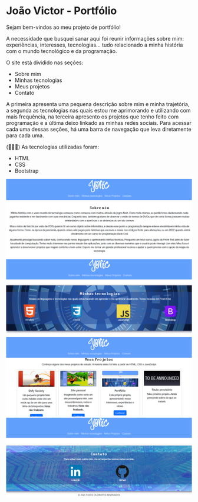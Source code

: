 # João Victor - Portfólio

Sejam bem-vindos ao meu projeto de portfólio!

A necessidade que busquei sanar aqui foi reunir informações sobre mim: experiências, interesses, tecnologias... 
tudo relacionado a minha história com o mundo tecnológico e da programação.

O site está dividido nas seções:
- Sobre mim
- Minhas tecnologias
- Meus projetos
- Contato
   
A primeira apresenta uma pequena descrição sobre mim e minha trajetória, a segunda as tecnologias nas quais estou me aprimorando e utilizando com mais frequência, 
na terceira apresento os projetos que tenho feito com programação e a última deixo linkado as minhas redes sociais. Para acessar cada uma dessas seções, 
há uma barra de navegação que leva diretamente para cada uma.

(👨🏻‍💻) As tecnologias utilizadas foram:
- HTML
- CSS
- Bootstrap

![entrada do site](https://github.com/Jovicprogrammer/Projeto-Portif-lio-com-Bootstrap/blob/main/assets/readme_imagens/sobremim.png)
![entrada do site](https://github.com/Jovicprogrammer/Projeto-Portif-lio-com-Bootstrap/blob/main/assets/readme_imagens/tecnologias.png)
![entrada do site](https://github.com/Jovicprogrammer/Projeto-Portif-lio-com-Bootstrap/blob/main/assets/readme_imagens/projetos.png)
![entrada do site](https://github.com/Jovicprogrammer/Projeto-Portif-lio-com-Bootstrap/blob/main/assets/readme_imagens/contato.png)
